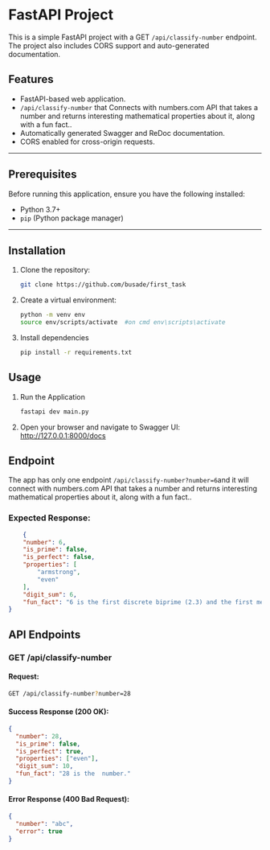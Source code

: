 # FastAPI Project

This is a simple FastAPI project with a GET  `/api/classify-number` endpoint. The project also includes CORS support and auto-generated documentation.

## Features

- FastAPI-based web application.
- `/api/classify-number`  that Connects with numbers.com API that takes a number and returns interesting mathematical properties about it, along with a fun fact..
- Automatically generated Swagger and ReDoc documentation.
- CORS enabled for cross-origin requests.

---

## Prerequisites

Before running this application, ensure you have the following installed:

- Python 3.7+
- `pip` (Python package manager)

---

## Installation

1. Clone the repository:
   ```bash
   git clone https://github.com/busade/first_task

2. Create a virtual environment:
    ```bash
    python -m venv env
    source env/scripts/activate  #on cmd env\scripts\activate

3. Install dependencies
    ```bash
    pip install -r requirements.txt


## Usage
1. Run the Application
    ```bash
    fastapi dev main.py
2. Open your browser and navigate to
    Swagger UI: http://127.0.0.1:8000/docs


## Endpoint
The app has only one endpoint `/api/classify-number?number=6`and it will connect with numbers.com API that takes a number and returns interesting mathematical properties about it, along with a fun fact..

### Expected Response:
```json
    {
    "number": 6,
    "is_prime": false,
    "is_perfect": false,
    "properties": [
        "armstrong",
        "even"
    ],
    "digit_sum": 6,
    "fun_fact": "6 is the first discrete biprime (2.3) and the first member of the (2.q) discrete biprime family."
}
```
## API Endpoints
### **GET /api/classify-number**
#### Request:
```sh
GET /api/classify-number?number=28
```

#### Success Response (200 OK):
```json
{
  "number": 28,
  "is_prime": false,
  "is_perfect": true,
  "properties": ["even"],
  "digit_sum": 10,
  "fun_fact": "28 is the  number."
}
```

#### Error Response (400 Bad Request):
```json
{
  "number": "abc",
  "error": true
}
```
